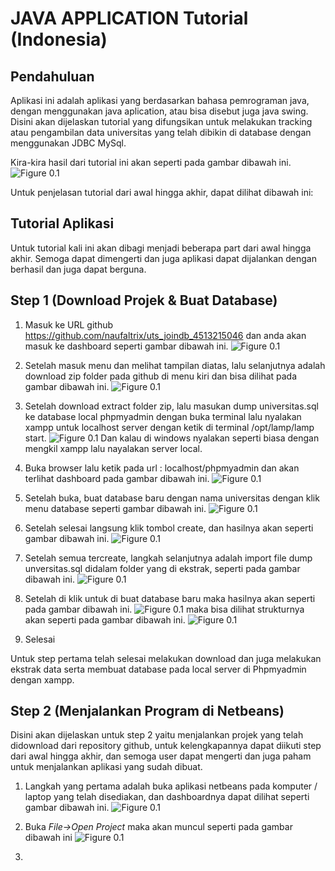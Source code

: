 # JAVA APPLICATION Tutorial (Indonesia)

## Pendahuluan

Aplikasi ini adalah aplikasi yang berdasarkan bahasa pemrograman java, dengan menggunakan java aplication,
atau bisa disebut juga java swing. Disini akan dijelaskan tutorial yang difungsikan untuk melakukan tracking
atau pengambilan data universitas yang telah dibikin di database dengan menggunakan JDBC MySql.

Kira-kira hasil dari tutorial ini akan seperti pada gambar dibawah ini.
![Figure 0.1](images/Gambar1.png)

Untuk penjelasan tutorial dari awal hingga akhir, dapat dilihat dibawah ini:

## Tutorial Aplikasi

Untuk tutorial kali ini akan dibagi menjadi beberapa part dari awal hingga akhir. Semoga dapat dimengerti dan juga aplikasi
dapat dijalankan dengan berhasil dan juga dapat berguna.

## Step 1 (Download Projek & Buat Database)

1. Masuk ke URL github https://github.com/naufaltrix/uts_joindb_4513215046 dan anda akan masuk ke dashboard seperti
gambar dibawah ini.
![Figure 0.1](images/Gambar2.png)

2. Setelah masuk menu dan melihat tampilan diatas, lalu selanjutnya adalah download zip folder pada github di menu kiri dan
bisa dilihat pada gambar dibawah ini.
![Figure 0.1](images/Gambar3.png)

3. Setelah download extract folder zip, lalu masukan dump universitas.sql ke database local phpmyadmin dengan buka terminal lalu
nyalakan xampp untuk localhost server dengan ketik di terminal /opt/lamp/lamp start.
![Figure 0.1](images/Gambar4.png) Dan kalau di windows nyalakan seperti biasa dengan mengkil xampp lalu nayalakan server local.

4. Buka browser lalu ketik pada url : localhost/phpmyadmin dan akan terlihat dashboard pada gambar dibawah ini.
![Figure 0.1](images/Gambar5.png)

5. Setelah buka, buat database baru dengan nama universitas dengan klik menu database seperti gambar dibawah ini.
![Figure 0.1](images/Gambar6.png)

6. Setelah selesai langsung klik tombol create, dan hasilnya akan seperti gambar dibawah ini.
![Figure 0.1](images/Gambar7.png)

7. Setelah semua tercreate, langkah selanjutnya adalah import file dump unversitas.sql didalam folder yang di ekstrak, seperti
pada gambar dibawah ini.
![Figure 0.1](images/Gambar8.png)

8. Setelah di klik untuk di buat database baru maka hasilnya akan seperti pada gambar dibawah ini.
![Figure 0.1](images/Gambar9.png) maka bisa dilihat strukturnya akan seperti pada gambar dibawah ini. ![Figure 0.1](images/Gambar10.png)


9. Selesai

Untuk step pertama telah selesai melakukan download dan juga melakukan ekstrak data serta membuat database pada local server
di Phpmyadmin dengan xampp.

## Step 2 (Menjalankan Program di Netbeans)

Disini akan dijelaskan untuk step 2 yaitu menjalankan projek yang telah didownload dari repository github, untuk kelengkapannya
dapat diikuti step dari awal hingga akhir, dan semoga user dapat mengerti dan juga paham untuk menjalankan aplikasi yang sudah dibuat.

1. Langkah yang pertama adalah buka aplikasi netbeans pada komputer / laptop yang telah disediakan, dan dashboardnya dapat dilihat seperti gambar dibawah ini.
![Figure 0.1](images/Gambar11.png)


2. Buka *File->Open Project* maka akan muncul seperti pada gambar dibawah ini
![Figure 0.1](images/Gambar12.png)

3. 


